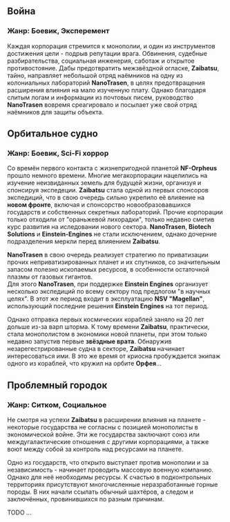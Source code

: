 ## Война

### Жанр: Боевик, Эксперемент

Каждая корпорация стремится к монополии, и один из инструментов достижения цели - подрыв репутации врага. Обвинения, судебные разбирательства, социальная инженерия, саботаж и открытое противостояние.
Дабы предотвратить межзвёздной огласке, **Zaibatsu**, тайно, направляет небольшой отряд наёмников на одну из колониальных лабораторий **NanoTrasen**, в целях предотвращения расширения влияния на мало изученную плату. Однако благодаря слитым логам и информации из почтовых писем, руководство **NanoTrasen** вовремя среагировало и посылает уже свой отряд наёмников для защиты объекта.

## Орбитальное судно

### Жанр:  Боевик, Sci-Fi хоррор

Со времён первого контакта с жизнепригодной планетой **NF-Orpheus** прошло немного времени. Многие мегакорпорации нацелились на изучение неизвиданных земель для будущей жизни, организуя и спонсируя экспедеции. **Zaibatsu** стала одной из первых спонсоров экспедиций, что в свою очередь сильно укрепило её влияение на **новом фронте**, включая и спонсорство новообразовавшихся государств и собственных секретных лабораторий. 
Прочие корпорации только отходили от "ораньжевой лихорадки", только недавно сметив курс развития на иследовании нового сектора. **NanoTrasen**, **Biotech Solutions** и **Einstein-Engines** не стали исключением, однако дочерние подразделения меркли перед влияением **Zaibatsu**.

**NanoTrasen** в свою очередь реализует стратегию по приватизации прочих неприватизированных планет и их спутников, со значительным запасом полезно ископаемых ресурсов, в особенности остаточной плазмы от газовых гигантов.  
Для этого **NanoTrasen**, при поддержке **Einstein Engines** организует несколько экспедиций по всему сектору под предлогом "в научных целях". 
В этот же период входит в эксплуатацию **NSV "Magellan"**, использующий последние решения **Einstein Engines** на тот период.

Однако отправка первых космических кораблей заняло на 20 лет дольше из-за варп шторма. К тому времени **Zaibatsu**, практически, стала монополистом в экономики новой планеты, при этом только недавно запустив первые **звёздные врата**.
Обнаружив незарегестрированные судна в секторе, **Zaibatsu** начинает интересоваться ими. 
В это же время от криосна пробуждается экипаж одного из кораблей, что кружил на орбите **Орфея**...

## Проблемный городок

### Жанр: Ситком, Социальное

Не смотря на успехи **Zaibatsu** в расширении влияния на планете - некоторые государства не согласны с позицией монополисты в экономической войне. Эти же государства заключают союз или междугалактические отношения с другими корпорациями, а также воют между собой за контроль над ресурсами на планете. 

Одно из государств, что открыто выступает против монополии и за независимость - начинает проводить массовую военную компанию. Однако для неё необходимы ресурсы. 
К счастью в подконтрольных территориях присутствуют многочисленные неразработанные горные породы. В них начали ссылать обычный шахтёров, а следом и заключённых, провинившихся по разным причинам.

TODO ...